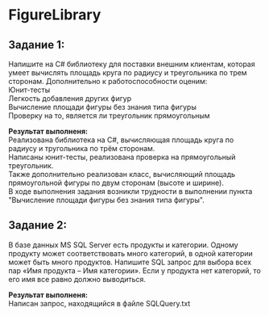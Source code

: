 # FigureLibrary
## Задание 1:  
Напишите на C# библиотеку для поставки внешним клиентам, которая умеет вычислять площадь круга по радиусу и треугольника по трем сторонам. Дополнительно к работоспособности оценим:  
Юнит-тесты  
Легкость добавления других фигур  
Вычисление площади фигуры без знания типа фигуры  
Проверку на то, является ли треугольник прямоугольным  
  
**Результат выполненя:**  
Реализована библиотека на C#, вычисляющая площадь круга по радиусу и тругольника по трём сторонам.  
Написаны юнит-тесты, реализована проверка на прямоугольный треугольник.  
Также дополнительно реализован класс, вычисляющий площадь прямоугольной фигуры по двум сторонам (высоте и ширине).  
В ходе выполнения задания возникли трудности в выполнении пункта "Вычисление площади фигуры без знания типа фигуры".  

## Задание 2:  
В базе данных MS SQL Server есть продукты и категории. Одному продукту может соответствовать много категорий, в одной категории может быть много продуктов. Напишите SQL запрос для выбора всех пар «Имя продукта – Имя категории». Если у продукта нет категорий, то его имя все равно должно выводиться.  
  
**Результат выполненя:**  
Написан запрос, находящийся в файле SQLQuery.txt
